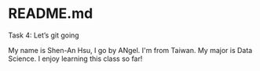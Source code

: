 # README.md
Task 4: Let’s git going

My name is Shen-An Hsu, I go by ANgel.
I'm from Taiwan. My major is Data Science.
I enjoy learning this class so far! 